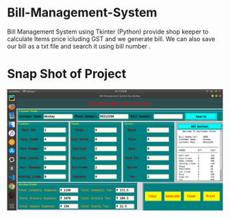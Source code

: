 # Bill-Management-System
Bill Management System using Tkinter (Python) provide shop keeper to calculate Items price icluding GST and we generate bill. We can also save our bill as a txt file and search it using bill number .

# Snap Shot of Project

![](images/Screenshot%20from%202020-05-08%2017-20-13.png)
